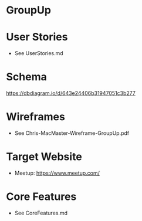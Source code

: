 # GroupUp

# User Stories
 * See UserStories.md

# Schema
https://dbdiagram.io/d/643e24406b31947051c3b277

# Wireframes
 * See Chris-MacMaster-Wireframe-GroupUp.pdf

# Target Website
 * Meetup: https://www.meetup.com/

# Core Features
 * See CoreFeatures.md